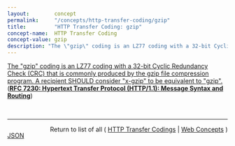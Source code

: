 ```yaml
---
layout:        concept
permalink:     "/concepts/http-transfer-coding/gzip"
title:         "HTTP Transfer Coding: gzip"
concept-name:  HTTP Transfer Coding
concept-value: gzip
description: "The \"gzip\" coding is an LZ77 coding with a 32-bit Cyclic Redundancy Check (CRC) that is commonly produced by the gzip file compression program. A recipient SHOULD consider \"x-gzip\" to be equivalent to \"gzip\"."
---
```


[The "gzip" coding is an LZ77 coding with a 32-bit Cyclic Redundancy Check (CRC) that is commonly produced by the gzip file compression program. A recipient SHOULD consider "x-gzip" to be equivalent to "gzip".](https://datatracker.ietf.org/doc/html/rfc7230#section-4.2.3 "Read documentation for HTTP Transfer Coding &#34;gzip&#34;") (**[RFC 7230: Hypertext Transfer Protocol (HTTP/1.1): Message Syntax and Routing](/specs/IETF/RFC/7230 "The Hypertext Transfer Protocol (HTTP) is an application-level protocol for distributed, collaborative, hypertext information systems. HTTP has been in use by the World Wide Web global information initiative since 1990. This document provides an overview of HTTP architecture and its associated terminology, defines the &#34;http&#34; and &#34;https&#34; Uniform Resource Identifier (URI) schemes, defines the HTTP/1.1 message syntax and parsing requirements, and describes general security concerns for implementations.")**)

<br/>
<hr/>

<p style="float : left"><a href="./gzip.json" title="JSON representing this particular Web Concept value">JSON</a></p>
<p style="text-align: right">Return to list of all ( <a href="../http-transfer-coding/">HTTP Transfer Codings</a> | <a href="../">Web Concepts</a> )</p>
